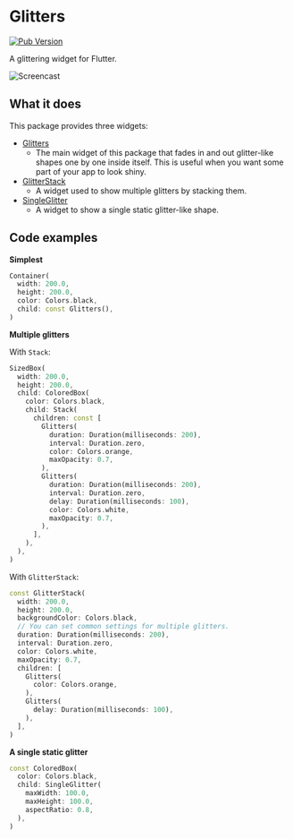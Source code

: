 # Glitters

[![Pub Version](https://img.shields.io/pub/v/glitters)](https://pub.dev/packages/glitters)

A glittering widget for Flutter.

![Screencast](https://user-images.githubusercontent.com/20254485/109614952-a6385880-7b76-11eb-8691-b1f2461f2d60.gif)

## What it does

This package provides three widgets:

* [Glitters](https://pub.dev/documentation/glitters/latest/glitters/Glitters-class.html)
    * The main widget of this package that fades in and out glitter-like shapes one by one
    inside itself. This is useful when you want some part of your app to look shiny.
* [GlitterStack](https://pub.dev/documentation/glitters/latest/glitters/GlitterStack-class.html)
    * A widget used to show multiple glitters by stacking them.
* [SingleGlitter](https://pub.dev/documentation/glitters/latest/single_glitter/SingleGlitter-class.html)
    * A widget to show a single static glitter-like shape.

## Code examples

**Simplest**

```dart
Container(
  width: 200.0,
  height: 200.0,
  color: Colors.black,
  child: const Glitters(),
)
```

**Multiple glitters**

With `Stack`:

```dart
SizedBox(
  width: 200.0,
  height: 200.0,
  child: ColoredBox(
    color: Colors.black,
    child: Stack(
      children: const [
        Glitters(
          duration: Duration(milliseconds: 200),
          interval: Duration.zero,
          color: Colors.orange,
          maxOpacity: 0.7,
        ),
        Glitters(
          duration: Duration(milliseconds: 200),
          interval: Duration.zero,
          delay: Duration(milliseconds: 100),
          color: Colors.white,
          maxOpacity: 0.7,
        ),
      ],
    ),
  ),
)
```

With `GlitterStack`:

```dart
const GlitterStack(
  width: 200.0,
  height: 200.0,
  backgroundColor: Colors.black,
  // You can set common settings for multiple glitters.
  duration: Duration(milliseconds: 200),
  interval: Duration.zero,
  color: Colors.white,
  maxOpacity: 0.7,
  children: [
    Glitters(
      color: Colors.orange,
    ),
    Glitters(
      delay: Duration(milliseconds: 100),
    ),
  ],
)
```

**A single static glitter**

```dart
const ColoredBox(
  color: Colors.black,
  child: SingleGlitter(
    maxWidth: 100.0,
    maxHeight: 100.0,
    aspectRatio: 0.8,
  ),
)
```
